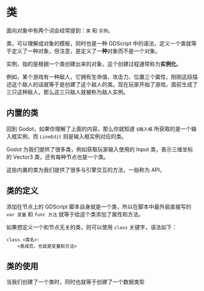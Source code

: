 # 类

面向对象中有两个词会经常提到：`类` 和 `实例`。

类，可以理解成对象的模板，同时也是一种 GDScript 中的语法，定义一个类就等于定义了一种对象，但注意，是定义了一**种**对象而不是一个对象。

实例，指的是根据一个类创建出来的对象，这个创建过程通常称为**实例化**。

例如，某个游戏有一种敌人，它拥有生命值、攻击力、位置三个属性，刚刚这段描述这个敌人的话就等于是创建了这个敌人的类。现在玩家开始了游戏，面前生成了三只这种敌人，那么这三只敌人就被称为敌人实例。

## 内置的类

回到 Godot，如果你理解了上面的内容，那么你就知道 `$输入框` 所获取的是一个输入框实例，而 `LineEdit` 则是输入框实例对应的类。

Godot 为我们提供了很多类，例如获取玩家输入使用的 Input 类，表示三维坐标的 Vector3 类，还有每种节点也是一个类。

这些内置的类为我们提供了很多与引擎交互的方法，一般称为 API，

## 类的定义

添加在节点上的 GDScript 脚本自身就是一个类，所以在脚本中最外层直接写的 `var 变量` 和 `func 方法` 就等于给这个类添加了属性和方法。

如果想定义一个和节点无关的类，则可以使用 `class` 关键字，语法如下：

```
class <类名>:
    <类成员，也就是变量和方法>
```

## 类的使用

当我们创建了一个类时，同时也就等于创建了一个数据类型